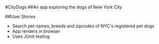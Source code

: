 #CityDogs
##An app exploring the dogs of New York City

##User Stories
- Search pet names, breeds and zipcodes of NYC's registered pet dogs
- App renders in browser
- Uses JUnit testing
